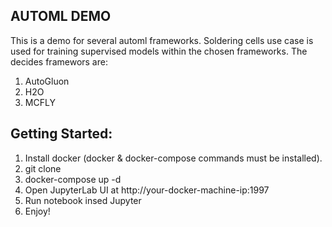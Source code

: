 ## AUTOML DEMO

This is a demo for several automl frameworks. Soldering cells use case is used for training supervised models within the chosen frameworks. The decides framewors are:

1. AutoGluon
2. H2O
3. MCFLY

## Getting Started:

1. Install docker (docker & docker-compose commands must be installed).
2. git clone
3. docker-compose up -d
4. Open JupyterLab UI at http://your-docker-machine-ip:1997
5. Run notebook insed Jupyter
6. Enjoy!

